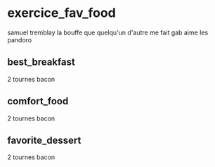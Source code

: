 # exercice_fav_food
samuel tremblay la bouffe que quelqu'un d'autre me fait
gab aime les pandoro
## best_breakfast
2 tournes bacon
## comfort_food
2 tournes bacon
## favorite_dessert
2 tournes bacon
